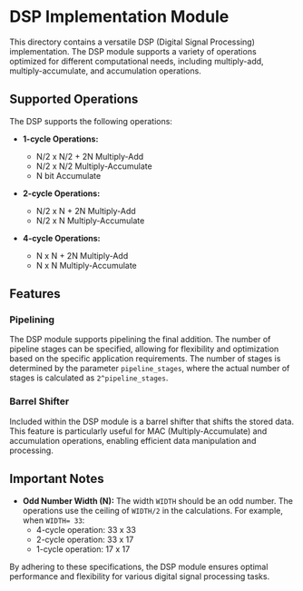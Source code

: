 # DSP Implementation Module

This directory contains a versatile DSP (Digital Signal Processing) implementation. The DSP module supports a variety of operations optimized for different computational needs, including multiply-add, multiply-accumulate, and accumulation operations.

## Supported Operations

The DSP supports the following operations:

- **1-cycle Operations:**
  - N/2 x N/2 + 2N Multiply-Add
  - N/2 x N/2 Multiply-Accumulate
  - N bit Accumulate

- **2-cycle Operations:**
  - N/2 x N + 2N Multiply-Add
  - N/2 x N Multiply-Accumulate

- **4-cycle Operations:**
  - N x N + 2N Multiply-Add
  - N x N Multiply-Accumulate

## Features

### Pipelining

The DSP module supports pipelining the final addition. The number of pipeline stages can be specified, allowing for flexibility and optimization based on the specific application requirements. The number of stages is determined by the parameter `pipeline_stages`, where the actual number of stages is calculated as `2^pipeline_stages`.

### Barrel Shifter

Included within the DSP module is a barrel shifter that shifts the stored data. This feature is particularly useful for MAC (Multiply-Accumulate) and accumulation operations, enabling efficient data manipulation and processing.

## Important Notes

- **Odd Number Width (N):** The width `WIDTH` should be an odd number. The operations use the ceiling of `WIDTH/2` in the calculations. For example, when `WIDTH= 33`:
  - 4-cycle operation: 33 x 33
  - 2-cycle operation: 33 x 17
  - 1-cycle operation: 17 x 17

By adhering to these specifications, the DSP module ensures optimal performance and flexibility for various digital signal processing tasks.
